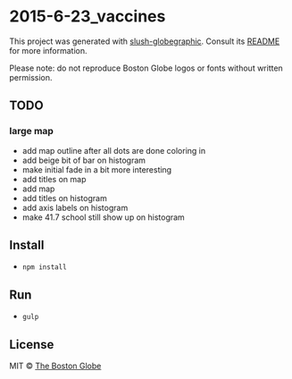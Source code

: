 # 2015-6-23_vaccines

This project was generated with [slush-globegraphic](https://github.com/BostonGlobe/slush-globegraphic). Consult its [README](https://github.com/BostonGlobe/slush-globegraphic) for more information.

Please note: do not reproduce Boston Globe logos or fonts without written permission.

## TODO

### large map
- add map outline after all dots are done coloring in
- add beige bit of bar on histogram
- make initial fade in a bit more interesting
- add titles on map
- add map
- add titles on histogram
- add axis labels on histogram
- make 41.7 school still show up on histogram

## Install

- `npm install`

## Run

- `gulp`

## License

MIT © [The Boston Globe](http://github.com/BostonGlobe)
